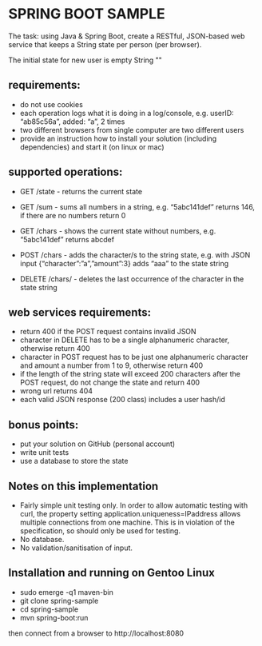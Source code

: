 # SPRING BOOT SAMPLE

The task: using Java & Spring Boot, create a RESTful, JSON-based web service that
keeps a String state per person (per browser).

The initial state for new user is empty String ""

## requirements:

- do not use cookies
- each operation logs what it is doing in a log/console, e.g. userID:  “ab85c56a”, added: “a”, 2 times
- two different browsers from single computer are two different users
- provide an instruction how to install your solution (including dependencies) and start it (on linux or mac)

## supported operations:

- GET /state - returns the current state

- GET /sum - sums all numbers in a string, e.g. “5abc141def” returns 146, if
there are no numbers return 0

- GET /chars - shows the current state without numbers, e.g. “5abc141def”
returns abcdef

- POST /chars - adds the character/s to the string state, e.g. with JSON
input {“character”:”a”,”amount”:3} adds “aaa” to the state string

- DELETE /chars/<character> - deletes the last occurrence of the character in
the state string

## web services requirements:

- return 400 if the POST request contains invalid JSON
- character in DELETE has to be a single alphanumeric character, otherwise return 400
- character in POST request has to be just one alphanumeric character and amount a number from 1 to 9, otherwise return 400
- if the length of the string state will exceed 200 characters after the POST request, do not change the state and return 400
- wrong url returns 404
- each valid JSON response (200 class) includes a user hash/id

## bonus points:

- put your solution on GitHub (personal account)
- write unit tests
- use a database to store the state

## Notes on this implementation
- Fairly simple unit testing only.  In order to allow automatic testing with curl, the property setting
   application.uniqueness=IPaddress allows multiple connections from one machine.  This is in
   violation of the specification, so should only be used for testing.
- No database.
- No validation/sanitisation of input.

## Installation and running on Gentoo Linux
- sudo emerge -q1 maven-bin
- git clone spring-sample
- cd spring-sample
- mvn spring-boot:run

then connect from a browser to http://localhost:8080

